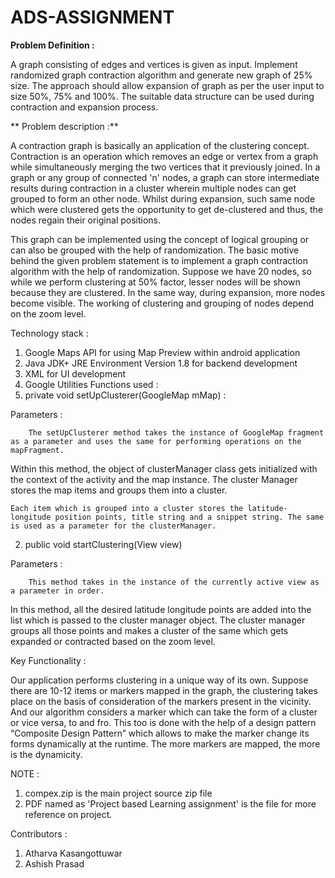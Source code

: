# ADS-ASSIGNMENT

**Problem Definition :**

A graph consisting of edges and vertices is given as input. Implement randomized graph contraction algorithm and generate new graph of 25% size. The approach should allow expansion of graph as per the user input to size 50%, 75% and 100%. The suitable data structure can be used during contraction and expansion process.

**
Problem description :**

A contraction graph is basically an application of the clustering concept. Contraction is an operation which removes an edge or vertex from a graph while simultaneously merging the two vertices that it previously joined. In a graph or any group of connected 'n' nodes, a graph can store intermediate results during contraction in a cluster wherein multiple nodes can get grouped to form an other node. Whilst during expansion, such same node which were clustered gets the opportunity to get de-clustered and thus, the nodes regain their original positions.

This graph can be implemented using the concept of logical grouping or can also be grouped with the help of randomization. The basic motive behind the given problem statement is to implement a graph contraction algorithm with the help of randomization. Suppose we have 20 nodes, so while we perform clustering at 50% factor, lesser nodes will be shown because they are clustered. In the same way, during expansion, more nodes become visible. The working of clustering and grouping of nodes depend on the zoom level.   

Technology stack :
1.	Google Maps API for using Map Preview within android application
2.	Java JDK+ JRE Environment Version 1.8 for backend development
3.	XML for UI development
4.	Google Utilities 
Functions used :
1.	private void setUpClusterer(GoogleMap mMap) :
	
Parameters : 
		
		The setUpClusterer method takes the instance of GoogleMap fragment as a parameter and uses the same for performing operations on the mapFragment.

	
Within this method, the object of clusterManager class gets initialized with the context of the activity and the map instance. The cluster Manager stores the map items  and groups them into a cluster. 

		
	Each item which is grouped into a cluster stores the latitude-longitude position points, title string and a snippet string. The same is used as a parameter for the clusterManager.


2.	public void startClustering(View view)
	
		
Parameters : 
		
		This method takes in the instance of the currently active view as a parameter in order.
	
In this method, all the desired latitude longitude points are added into the list which is passed to the cluster manager object. The cluster manager groups all those points and makes a cluster of the same which gets expanded or contracted based on the zoom level.


Key Functionality :
 
Our application performs clustering in a unique way of its own. Suppose there are 10-12 items or markers mapped in the graph, the clustering takes place on the basis of consideration of the markers present in the vicinity. And our algorithm considers a marker which can take the form of a cluster or vice versa, to and fro.  This too is done with the help of a design pattern “Composite Design Pattern” which allows to make the marker change its forms dynamically at the runtime. The more markers are mapped, the more is the dynamicity. 


NOTE : 
1. compex.zip is the main project source zip file
2. PDF named as 'Project based Learning assignment' is the file for more reference on project.

Contributors :
1. Atharva Kasangottuwar
2. Ashish Prasad 
